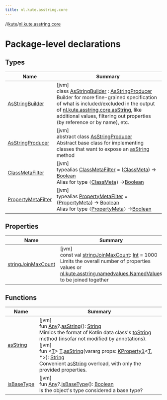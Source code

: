 ```yaml
---
title: nl.kute.asstring.core
---
```

//[kute](../../index.html)/[nl.kute.asstring.core](index.html)



# Package-level declarations



## Types


| Name | Summary |
|---|---|
| [AsStringBuilder](-as-string-builder/index.html) | [jvm]<br>class [AsStringBuilder](-as-string-builder/index.html) : [AsStringProducer](-as-string-producer/index.html)<br>Builder for more fine-grained specification of what is included/excluded in the output of [nl.kute.asstring.core.asString](as-string.html), like additional values, filtering out properties (by reference or by name), etc. |
| [AsStringProducer](-as-string-producer/index.html) | [jvm]<br>abstract class [AsStringProducer](-as-string-producer/index.html)<br>Abstract base class for implementing classes that want to expose an [asString](-as-string-producer/as-string.html) method |
| [ClassMetaFilter](-class-meta-filter/index.html) | [jvm]<br>typealias [ClassMetaFilter](-class-meta-filter/index.html) = ([ClassMeta](../nl.kute.asstring.property.meta/-class-meta/index.html)) -&gt; [Boolean](https://kotlinlang.org/api/latest/jvm/stdlib/kotlin/-boolean/index.html)<br>Alias for type `(`[ClassMeta](../nl.kute.asstring.property.meta/-class-meta/index.html)`)` ->[Boolean](https://kotlinlang.org/api/latest/jvm/stdlib/kotlin/-boolean/index.html) |
| [PropertyMetaFilter](-property-meta-filter/index.html) | [jvm]<br>typealias [PropertyMetaFilter](-property-meta-filter/index.html) = ([PropertyMeta](../nl.kute.asstring.property.meta/-property-meta/index.html)) -&gt; [Boolean](https://kotlinlang.org/api/latest/jvm/stdlib/kotlin/-boolean/index.html)<br>Alias for type `(`[PropertyMeta](../nl.kute.asstring.property.meta/-property-meta/index.html)`)` ->[Boolean](https://kotlinlang.org/api/latest/jvm/stdlib/kotlin/-boolean/index.html) |


## Properties


| Name | Summary |
|---|---|
| [stringJoinMaxCount](string-join-max-count.html) | [jvm]<br>const val [stringJoinMaxCount](string-join-max-count.html): [Int](https://kotlinlang.org/api/latest/jvm/stdlib/kotlin/-int/index.html) = 1000<br>Limits the overall number of properties values or [nl.kute.asstring.namedvalues.NamedValue](../nl.kute.asstring.namedvalues/-named-value/index.html)s to be joined together |


## Functions


| Name | Summary |
|---|---|
| [asString](as-string.html) | [jvm]<br>fun [Any](https://kotlinlang.org/api/latest/jvm/stdlib/kotlin/-any/index.html)?.[asString](as-string.html)(): [String](https://kotlinlang.org/api/latest/jvm/stdlib/kotlin/-string/index.html)<br>Mimics the format of Kotlin data class's [toString](https://kotlinlang.org/api/latest/jvm/stdlib/kotlin/index.html) method (insofar not modified by annotations).<br>[jvm]<br>fun &lt;[T](as-string.html)&gt; [T](as-string.html).[asString](as-string.html)(vararg props: [KProperty1](https://kotlinlang.org/api/latest/jvm/stdlib/kotlin.reflect/-k-property1/index.html)&lt;[T](as-string.html), *&gt;): [String](https://kotlinlang.org/api/latest/jvm/stdlib/kotlin/-string/index.html)<br>Convenient [asString](as-string.html) overload, with only the provided properties. |
| [isBaseType](is-base-type.html) | [jvm]<br>fun [Any](https://kotlinlang.org/api/latest/jvm/stdlib/kotlin/-any/index.html)?.[isBaseType](is-base-type.html)(): [Boolean](https://kotlinlang.org/api/latest/jvm/stdlib/kotlin/-boolean/index.html)<br>Is the object's type considered a base type? |

